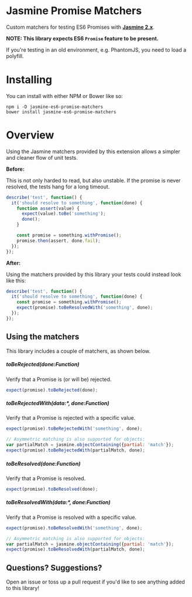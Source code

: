 Jasmine Promise Matchers
================

Custom matchers for testing ES6 Promises with **[Jasmine 2.x](http://jasmine.github.io/)**.

**NOTE: This library expects ES6 `Promise` feature to be present.**

If you're testing in an old environment, e.g. PhantomJS, you need to load a polyfill.

# Installing

You can install with either NPM or Bower like so:

```shell
npm i -D jasmine-es6-promise-matchers
bower install jasmine-es6-promise-matchers
```

# Overview

Using the Jasmine matchers provided by this extension allows a simpler and cleaner flow of unit tests.

**Before:**

This is not only harded to read, but also unstable. If the promise is never resolved, the tests hang for a long timeout.

```js
describe('test', function() {
  it('should resolve to something', function(done) {
    function assert(value) {
      expect(value).toBe('something');
      done();
    }

    const promise = something.withPromise();
    promise.then(assert, done.fail);
  });
});
```

**After:**

Using the matchers provided by this library your tests could instead look like this:

```js
describe('test', function() {
  it('should resolve to something', function(done) {
    const promise = something.withPromise();
    expect(promise).toBeResolvedWith('something', done);
  });
});

```

## Using the matchers

This library includes a couple of matchers, as shown below.

##### toBeRejected(done:Function)
Verify that a Promise is (or will be) rejected.

```js
expect(promise).toBeRejected(done);
```

##### toBeRejectedWith(data:*, done:Function)
Verify that a Promise is rejected with a specific value.

```js
expect(promise).toBeRejectedWith('something', done);

// Asymmetric matching is also supported for objects:
var partialMatch = jasmine.objectContaining({partial: 'match'});
expect(promise).toBeRejectedWith(partialMatch, done);
```

##### toBeResolved(done:Function)
Verify that a Promise is resolved.

```js
expect(promise).toBeResolved(done);
```

##### toBeResolvedWith(data:*, done:Function)
Verify that a Promise is resolved with a specific value.

```js
expect(promise).toBeResolvedWith('something', done);

// Asymmetric matching is also supported for objects:
var partialMatch = jasmine.objectContaining({partial: 'match'});
expect(promise).toBeResolvedWith(partialMatch, done);
```

## Questions? Suggestions?

Open an issue or toss up a pull request if you'd like to see anything added to this library!
